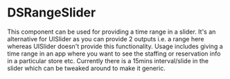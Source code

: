 # DSRangeSlider
This component can be used for providing a time range in a slider. It's an alternative for UISlider as you can provide 2 outputs i.e. a range here whereas UISlider doesn't provide this functionality.  Usage includes giving a time range in an app where you want to see the staffing or reservation info in a particular store etc.  Currently there is a 15mins interval/slide in the slider which can be tweaked around to make it generic.
